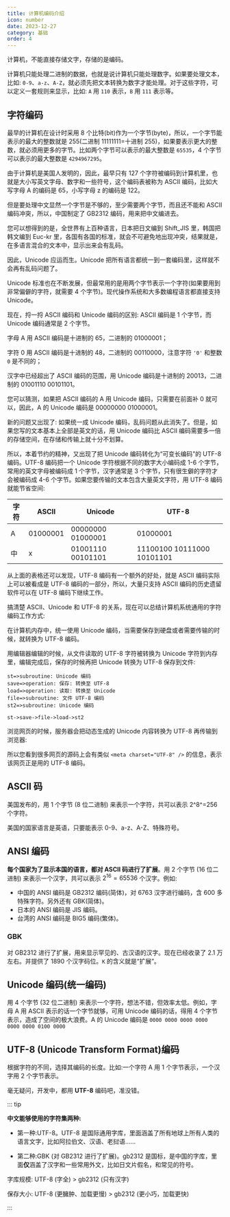 ```yaml
---
title: 计算机编码介绍
icon: number
date: 2023-12-27
category: 基础
order: 4
---
```


计算机，不能直接存储文字，存储的是编码。

计算机只能处理二进制的数据，也就是说计算机只能处理数字。如果要处理文本，比如: `0-9`、`a-z`、`A-Z`，就必须先把文本转换为数字才能处理。对于这些字符，可以定义一套规则来显示，比如: `A` 用 `110` 表示，`B` 用 `111` 表示等。

<!-- more -->

## 字符编码

最早的计算机在设计时采用 8 个比特(bit)作为一个字节(byte)，所以，一个字节能表示的最大的整数就是 255(二进制 11111111=十进制 255)，如果要表示更大的整数，就必须用更多的字节。比如两个字节可以表示的最大整数是 `65535`，4 个字节可以表示的最大整数是 `4294967295`。

由于计算机是美国人发明的，因此，最早只有 127 个字符被编码到计算机里，也就是大小写英文字母、数字和一些符号，这个编码表被称为 ASCII 编码，比如大写字母 A 的编码是 65，小写字母 z 的编码是 122。

但是要处理中文显然一个字节是不够的，至少需要两个字节，而且还不能和 ASCII 编码冲突，所以，中国制定了 GB2312 编码，用来把中文编进去。

您可以想得到的是，全世界有上百种语言，日本把日文编到 Shift_JIS 里，韩国把韩文编到 Euc-kr 里，各国有各国的标准，就会不可避免地出现冲突，结果就是，在多语言混合的文本中，显示出来会有乱码。

因此，Unicode 应运而生。Unicode 把所有语言都统一到一套编码里，这样就不会再有乱码问题了。

Unicode 标准也在不断发展，但最常用的是用两个字节表示一个字符(如果要用到非常偏僻的字符，就需要 4 个字节)。现代操作系统和大多数编程语言都直接支持 Unicode。

现在，捋一捋 ASCII 编码和 Unicode 编码的区别: ASCII 编码是 1 个字节，而 Unicode 编码通常是 2 个字节。

字母 A 用 ASCII 编码是十进制的 65，二进制的 01000001；

字符 0 用 ASCII 编码是十进制的 48，二进制的 00110000，注意字符 `'0'` 和整数 `0` 是不同的；

汉字中已经超出了 ASCII 编码的范围，用 Unicode 编码是十进制的 20013，二进制的 01001110 00101101。

您可以猜测，如果把 ASCII 编码的 A 用 Unicode 编码，只需要在前面补 0 就可以，因此，A 的 Unicode 编码是 00000000 01000001。

新的问题又出现了: 如果统一成 Unicode 编码，乱码问题从此消失了。但是，如果您写的文本基本上全部是英文的话，用 Unicode 编码比 ASCII 编码需要多一倍的存储空间，在存储和传输上就十分不划算。

所以，本着节约的精神，又出现了把 Unicode 编码转化为“可变长编码”的 UTF-8 编码。UTF-8 编码把一个 Unicode 字符根据不同的数字大小编码成 1-6 个字节，常用的英文字母被编码成 1 个字节，汉字通常是 3 个字节，只有很生僻的字符才会被编码成 4-6 个字节。如果您要传输的文本包含大量英文字符，用 UTF-8 编码就能节省空间:

| 字符 | ASCII    | Unicode           | UTF-8                      |
| ---- | -------- | ----------------- | -------------------------- |
| A    | 01000001 | 00000000 01000001 | 01000001                   |
| 中   | x        | 01001110 00101101 | 11100100 10111000 10101101 |

从上面的表格还可以发现，UTF-8 编码有一个额外的好处，就是 ASCII 编码实际上可以被看成是 UTF-8 编码的一部分，所以，大量只支持 ASCII 编码的历史遗留软件可以在 UTF-8 编码下继续工作。

搞清楚 ASCII、Unicode 和 UTF-8 的关系，现在可以总结计算机系统通用的字符编码工作方式:

在计算机内存中，统一使用 Unicode 编码，当需要保存到硬盘或者需要传输的时候，就转换为 UTF-8 编码。

用编辑器编辑的时候，从文件读取的 UTF-8 字符被转换为 Unicode 字符到内存里，编辑完成后，保存的时候再把 Unicode 转换为 UTF-8 保存到文件:

```flow
st=>subroutine: Unicode 编码
save=>operation: 保存: 转换至 UTF-8
load=>operation: 读取: 转换至 Unicode
file=>subroutine: 文件 UTF-8 编码
st2=>subroutine: Unicode 编码

st->save->file->load->st2
```

浏览网页的时候，服务器会把动态生成的 Unicode 内容转换为 UTF-8 再传输到浏览器:

所以您看到很多网页的源码上会有类似 `<meta charset="UTF-8" />` 的信息，表示该网页正是用的 UTF-8 编码。

## ASCII 码

美国发布的，用 1 个字节 (8 位二进制) 来表示一个字符，共可以表示 2^8^=256 个字符。

美国的国家语言是英语，只要能表示 0-9、a-z、A-Z、特殊符号。

## ANSI 编码

**每个国家为了显示本国的语言，都对 ASCII 码进行了扩展**。用 2 个字节 (16 位二进制) 来表示一个汉字，共可以表示 $2^{16} = 65536$ 个汉字。例如:

- 中国的 ANSI 编码是 GB2312 编码(简体)，对 6763 汉字进行编码，含 600 多特殊字符。另外还有 GBK(简体)。
- 日本的 ANSI 编码是 JIS 编码。
- 台湾的 ANSI 编码是 BIG5 编码(繁体)。

### GBK

对 GB2312 进行了扩展，用来显示罕见的、古汉语的汉字。现在已经收录了 2.1 万左右。并提供了 1890 个汉字码位。`K` 的含义就是“扩展”。

## Unicode 编码(统一编码)

用 4 个字节 (32 位二进制) 来表示一个字符，想法不错，但效率太低。例如，字母 A 用 ASCII 表示的话一个字节就够，可用 Unicode 编码的话，得用 4 个字节表示，造成了空间的极大浪费。A 的 Unicode 编码是 `0000 0000 0000 0000 0000 0000 0100 0000`

## UTF-8 (Unicode Transform Format)编码

根据字符的不同，选择其编码的长度。比如:一个字符 A 用 1 个字节表示，一个汉字用 2 个字节表示。

毫无疑问，开发中，都用 **UTF-8** 编码吧，准没错。

::: tip

**中文能够使用的字符集两种:**

- 第一种:UTF-8。UTF-8 是国际通用字库，里面涵盖了所有地球上所有人类的语言文字，比如阿拉伯文、汉语、老挝语……

- 第二种:GBK (对 GB2312 进行了扩展)。gb2312 是国标，是中国的字库，里面**仅**涵盖了汉字和一些常用外文，比如日文片假名，和常见的符号。

字库规模: UTF-8 (字全) > gb2312 (只有汉字)

保存大小: UTF-8 (更臃肿、加载更慢) > gb2312 (更小巧，加载更快)

:::
